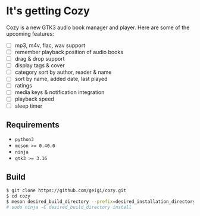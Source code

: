 # It's getting Cozy

Cozy is a new GTK3 audio book manager and player. Here are some of the upcoming features:
- [ ] mp3, m4v, flac, wav support
- [ ] remember playback position of audio books
- [ ] drag & drop support
- [ ] display tags & cover
- [ ] category sort by author, reader & name
- [ ] sort by name, added date, last played
- [ ] ratings
- [ ] media keys & notification integration
- [ ] playback speed
- [ ] sleep timer

## Requirements
- `python3`
- `meson >= 0.40.0`
- `ninja`
- `gtk3 >= 3.16`

## Build
```bash
$ git clone https://github.com/geigi/cozy.git
$ cd cozy
$ meson desired_build_directory --prefix=desired_installation_directory
# sudo ninja -C desired_build_directory install
```
